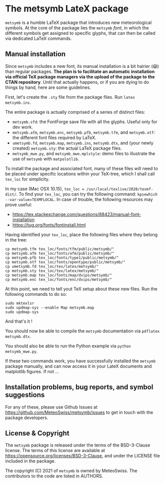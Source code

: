 # The metsymb LateX package

`metsymb` is a humble LaTeX package that introduces new meteorological symbols. At the core of the package lies the `metsymb` *font*, in which the different symbols get assigned to specific glyphs, that can then be called via dedicated LaTeX commands.

## Manual installation

Since `metsymb` includes a new font, its manual installation is a bit hairier (:scream:) than regular packages. **The plan is to facilitate an automatic installation via official TeX package managers via the upload of the package to the CTAN repository**. Until that actually happens, or if you are dying to do things by hand, here are some guidelines.

First, let's create the `.sty` file from the package files. Run `latex metsymb.ins`.

The entire package is actually comprised of a series of distinct files:
 - `metsymb.sfd`: the FontForge save file with all the glyphs. Useful only for dev work.
 - `metsymb.afm`, `metsymb.enc`, `metsymb.pfb`, `metsymb.tfm`, and `metsymb.otf`: the different font files required by LaTeX.
 - `umetsymb.fd`, `metsymb.map`, `metsymb.ins`, `metsymb.dtx`, and (your newly created) `metsymb.sty`: the actual LaTeX package files.
 - `metsymb_mwe.py`, and `metsymb_mwe.mplstyle`: demo files to illustrate the use of `metsymb` with `matpolotlib`.

To install the package and associated font, many of these files will need to be placed under specific locations within your TeX-tree, which I shall call `tex_loc` for simplicity.

In my case (Mac OSX 10.15), `tex_loc = /usr/local/texlive/2020/texmf-dist/`. To find your `tex_loc`, you can try the following command: `kpsewhich --var-value=TEXMFLOCAL`. In case of trouble, the following resources may prove useful:
 - https://tex.stackexchange.com/questions/88423/manual-font-installation
 - https://tug.org/fonts/fontinstall.html

Having identified your `tex_loc`, place the following files where they belong in the tree:
```
cp metsymb.tfm tex_loc/fonts/tfm/public/metsymb/"
cp metsymb.afm tex_loc/fonts/afm/public/metsymb/"
cp metsymb.pfb tex_loc/fonts/type1/public/metsymb/"
cp metsymb.otf tex_loc/fonts/opentype/public/metsymb/"
cp umetsymb.fd tex_loc/tex/latex/metsymb/"
cp metsymb.sty tex_loc/tex/latex/metsymb/"
cp metsymb.map tex_loc/fonts/map/dvips/metsymb/"
cp metsymb.enc tex_loc/fonts/enc/dvips/metsymb/"
```

At this point, we need to tell yout TeX setup about these new files. Run the following commands to do so:
```
sudo mktexlsr
sudo updmap-sys --enable Map metsymb.map
sudo updmap-sys
```

And that's it !

You should now be able to compile the `metsymb` documentation via `pdflatex metsymb.dtx`.

You should also be able to run the Python example via `python metsymb_mwe.py`.

If these two commands work, you have successfully installed the `metsymb` package manually, and can now access it in your LateX documents and matplotlib figures. If not ...

## Installation problems, bug reports, and symbol suggestions

For any of these, please use Github Issues at https://github.com/MeteoSwiss/metsymb/issues to get in touch with the package developers.

## License & Copyright

The `metsymb` package is released under the terms of the BSD-3-Clause license. The terms of this license are available at https://opensource.org/licenses/BSD-3-Clause, and under the LICENSE file included in the package.

The copyright (C) 2021 of `metsymb` is owned by MeteoSwiss. The contributors to the code are listed in AUTHORS.
